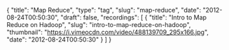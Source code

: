 {
  "title": "Map Reduce",
  "type": "tag",
  "slug": "map-reduce",
  "date": "2012-08-24T00:50:30",
  "draft": false,
  "recordings": [
    {
      "title": "Intro to Map Reduce on Hadoop",
      "slug": "intro-to-map-reduce-on-hadoop",
      "thumbnail": "https://i.vimeocdn.com/video/488139709_295x166.jpg",
      "date": "2012-08-24T00:50:30"
    }
  ]
}